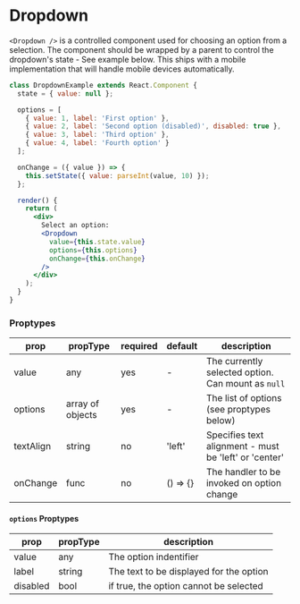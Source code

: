 # Dropdown

`<Dropdown />` is a controlled component used for choosing an option from a selection. The component should be wrapped by a parent to control the dropdown's state - See example below. This ships with a mobile implementation that will handle mobile devices automatically.

<!-- STORY -->

```jsx
class DropdownExample extends React.Component {
  state = { value: null };

  options = [
    { value: 1, label: 'First option' },
    { value: 2, label: 'Second option (disabled)', disabled: true },
    { value: 3, label: 'Third option' },
    { value: 4, label: 'Fourth option' }
  ];

  onChange = ({ value }) => {
    this.setState({ value: parseInt(value, 10) });
  };

  render() {
    return (
      <div>
        Select an option:
        <Dropdown
          value={this.state.value}
          options={this.options}
          onChange={this.onChange}
        />
      </div>
    );
  }
}
```

### Proptypes

| prop      | propType         | required | default  | description                                           |
| --------- | ---------------- | -------- | -------- | ----------------------------------------------------- |
| value     | any              | yes      | -        | The currently selected option. Can mount as `null`    |
| options   | array of objects | yes      | -        | The list of options (see proptypes below)             |
| textAlign | string           | no       | 'left'   | Specifies text alignment - must be 'left' or 'center' |
| onChange  | func             | no       | () => {} | The handler to be invoked on option change            |

#### `options` Proptypes

| prop     | propType | description                             |
| -------- | -------- | --------------------------------------- |
| value    | any      | The option indentifier                  |
| label    | string   | The text to be displayed for the option |
| disabled | bool     | if true, the option cannot be selected  |
